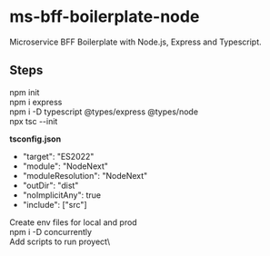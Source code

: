 # ms-bff-boilerplate-node
Microservice BFF Boilerplate with Node.js, Express and Typescript.

## Steps
npm init\
npm i express\
npm i -D typescript @types/express @types/node\
npx tsc --init

**tsconfig.json**
  - "target": "ES2022"
  - "module": "NodeNext"
  - "moduleResolution": "NodeNext"
  - "outDir": "dist"
  - "noImplicitAny": true
  - "include": ["src"]

Create env files for local and prod\
npm i -D concurrently\
Add scripts to run proyect\
